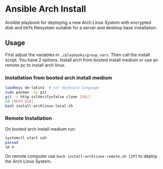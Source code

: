 # Ansible Arch Install

Ansible playbook for deploying a new Arch Linux System with encrypted disk and btrfs filesystem suitable for a server and desktop base installation.

## Usage

First adjust the variables in `./playbooks/group_vars`. Then call the install script. You have 2 options. Install arch from booted install medium or use an remote pc to install arch linux.

### Installation from booted arch install medium

```bash
loadkeys de-latin1  # set keyboard language
sudo pacman -Sy git
git -c http.sslVerify=false clone [URL]
cd [REPO_DIR]
bash install-archlinux-local.sh
```

### Remote Installation

On booted arch install medium run:

```bash
systemctl start ssh
passwd
ip a
```

On remote computer use `bash install-archlinux-remote.sh [IP]` to deploy the Arch Linux System.
